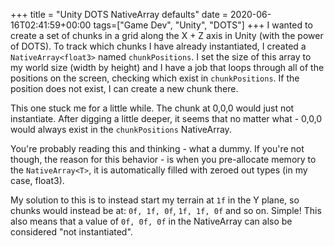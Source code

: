 +++
title = "Unity DOTS NativeArray defaults"
date = 2020-06-16T02:41:59+00:00
tags=["Game Dev", "Unity", "DOTS"]
+++
I wanted to create a set of chunks in a grid along the X \+ Z axis in Unity (with the power of DOTS). To track which chunks I have already instantiated, I created a `NativeArray<float3>` named `chunkPositions`. I set the size of this array to my world size (width by height) and I have a job that loops through all of the positions on the screen, checking which exist in `chunkPositions`. If the position does not exist, I can create a new chunk there.

This one stuck me for a little while. The chunk at 0,0,0 would just not instantiate. After digging a little deeper, it seems that no matter what - 0,0,0 would always exist in the `chunkPositions` NativeArray.

You're probably reading this and thinking - what a dummy. If you're not though, the reason for this behavior - is when you pre-allocate memory to the `NativeArray<T>`, it is automatically filled with zeroed out types (in my case, float3).

My solution to this is to instead start my terrain at `1f` in the Y plane, so chunks would instead be at: `0f, 1f, 0f`, `1f, 1f, 0f` and so on. Simple! This also means that a value of `0f, 0f, 0f` in the NativeArray can also be considered "not instantiated".


